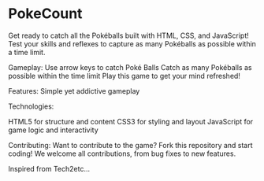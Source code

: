 # PokeCount
Get ready to catch all the Pokéballs built with HTML, CSS, and JavaScript! Test your skills and reflexes to capture as many Pokéballs as possible within a time limit.

Gameplay:
Use arrow keys to catch Poké Balls
Catch as many Pokéballs as possible within the time limit
Play this game to get your mind refreshed!

Features:
Simple yet addictive gameplay

Technologies:

HTML5 for structure and content
CSS3 for styling and layout
JavaScript for game logic and interactivity

Contributing:
Want to contribute to the game? Fork this repository and start coding! We welcome all contributions, from bug fixes to new features.

Inspired from Tech2etc...

